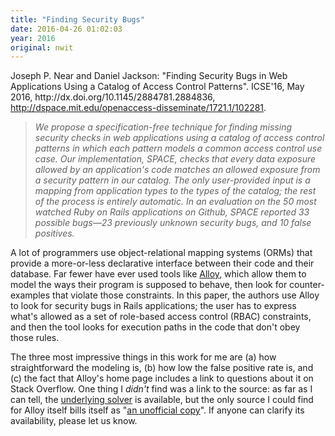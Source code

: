 ```yaml
---
title: "Finding Security Bugs"
date: 2016-04-26 01:02:03
year: 2016
original: nwit
---
```

<p>
  Joseph P. Near and Daniel Jackson:
  "Finding Security Bugs in Web Applications Using a Catalog of Access Control Patterns".
  ICSE'16, May 2016, http://dx.doi.org/10.1145/2884781.2884836,
  <a href="http://dspace.mit.edu/openaccess-disseminate/1721.1/102281">http://dspace.mit.edu/openaccess-disseminate/1721.1/102281</a>.
</p>
<blockquote>
  <em>
    We propose a specification-free technique for finding missing
    security checks in web applications using a catalog of access
    control patterns in which each pattern models a common access
    control use case.  Our implementation, SPACE, checks that every
    data exposure allowed by an application's code matches an allowed
    exposure from a security pattern in our catalog.  The only
    user-provided input is a mapping from application types to the
    types of the catalog; the rest of the process is entirely
    automatic.  In an evaluation on the 50 most watched Ruby on Rails
    applications on Github, SPACE reported 33 possible bugs&mdash;23
    previously unknown security bugs, and 10 false positives.
  </em>
</blockquote>
<p>
  A lot of programmers use object-relational mapping systems (ORMs)
  that provide a more-or-less declarative interface between their code
  and their database.  Far fewer have ever used tools
  like <a href="http://alloy.mit.edu/alloy/">Alloy</a>, which allow
  them to model the ways their program is supposed to behave, then
  look for counter-examples that violate those constraints.
  In this paper, the authors use Alloy to look for security bugs in
  Rails applications; the user has to express what's allowed as a set
  of role-based access control (RBAC) constraints, and then the tool
  looks for execution paths in the code that don't obey those rules.
</p>
<p>
  The three most impressive things in this work for me are (a) how
  straightforward the modeling is, (b) how low the false positive rate
  is, and (c) the fact that Alloy's home page includes a link to
  questions about it on Stack Overflow.  One thing I <em>didn't</em>
  find was a link to the source: as far as I can tell,
  the <a href="https://github.com/emina/kodkod">underlying solver</a>
  is available, but the only source I could find for Alloy itself
  bills itself as
  "<a href="https://github.com/beckus/AlloyAnalyzer">an unofficial copy</a>".
  If anyone can clarify its availability,
  please let us know.
</p>
